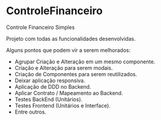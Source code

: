 # ControleFinanceiro
Controle Financeiro Simples

Projeto com todas as funcionalidades desenvolvidas.

Alguns pontos que podem vir a serem melhorados:
- Agrupar Criação e Alteração em um mesmo componente.
- Criação e Alteração para serem modais.
- Criação de Componentes para serem reutilizados.
- Deixar aplicação responsiva.
- Aplicação de DDD no Backend.
- Aplicar Contrato / Mapeamento ao Backend.
- Testes BackEnd (Unitários).
- Testes Frontend (Unitários e Interface).
- Entre outros.
